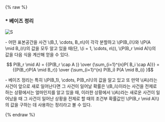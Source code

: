 {% raw %}
### * 베이즈 정리

![S](https://user-images.githubusercontent.com/69514453/146249776-08fb6cdc-628d-4e33-a2d8-a10475e49060.png)


\- 어떤 표본공간을 사건 \\(B_1, \cdots, B_n\\)이 각각 분할하고 \\(P(B_i)\\)와 \\(P(A \mid B_i)\\)의 값을 모두 알고 있을 때(단, \\(i = 1, \cdots, n\\)), \\(P(B_r \mid A)\\)의 값을 다음 식을 계산해 얻을 수 있다.

$$ P(B_r \mid A) = {{P(B_r \cap A )} \over {\sum_{i=1}^{n}P( B_i  \cap A)}} = {{P(B_r)P(A \mid B_r)} \over {\sum_{i=1}^{n} P(B_i) P(A \mid B_i)} }$$

\- 베이즈 정리는 특히 \\(P(B_1), \cdots, P(B_n)\\)의 값을 알고 있고 또 만약 \\(A\\)라는 사건이 앞으로 새로 일어난다면 그 사건이 일어날 확률은 \\(B_i\\)이라는 사건을 전제로 하는 상황에서는 얼마인지를 알고 있을 때, 이러한 상황에서 \\(A\\)라는 새로운 사건이 일어났을 때 그 사건이 일어난 상황을 전제로 할 때의 조건부 확률값인 \\(P(B_r \mid A)\\)의 값을 구하는 데 사용하는 정리라고 볼 수 있다. 

{% endraw %}
